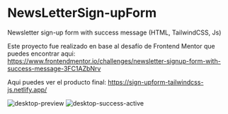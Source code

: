 # NewsLetterSign-upForm
Newsletter sign-up form with success message (HTML, TailwindCSS, Js)

Este proyecto fue realizado en base al desafío de Frontend Mentor que puedes encontrar aqui:
https://www.frontendmentor.io/challenges/newsletter-signup-form-with-success-message-3FC1AZbNrv

Aqui puedes ver el producto final:
https://sign-upform-tailwindcss-js.netlify.app/

![desktop-preview](https://github.com/VickyAzola/NewsLetterSign-upForm/assets/116470398/421df5ec-9003-4d72-a580-c2b518255b64)
![desktop-success-active](https://github.com/VickyAzola/NewsLetterSign-upForm/assets/116470398/e170186c-4c99-48ea-bdf4-bc44597b7021)
